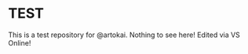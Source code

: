 TEST
==========

This is a test repository for @artokai.
Nothing to see here!
Edited via VS Online!

